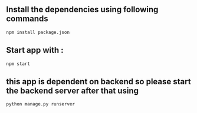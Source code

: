 ## Install the dependencies using following commands
 
 ```npm install package.json```

## Start app with :
```npm start```

## this app is dependent on backend so please start the backend server after that using

```python manage.py runserver```